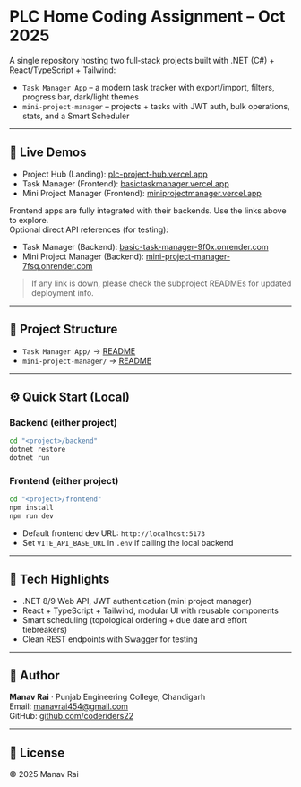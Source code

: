 # PLC Home Coding Assignment – Oct 2025

A single repository hosting two full‑stack projects built with .NET (C#) + React/TypeScript + Tailwind:

- `Task Manager App` – a modern task tracker with export/import, filters, progress bar, dark/light themes
- `mini-project-manager` – projects + tasks with JWT auth, bulk operations, stats, and a Smart Scheduler

---

## 🔗 Live Demos 

- Project Hub (Landing): [plc-project-hub.vercel.app](https://plc-project-hub.vercel.app/)
- Task Manager (Frontend): [basictaskmanager.vercel.app](https://basictaskmanager.vercel.app/)
- Mini Project Manager (Frontend): [miniprojectmanager.vercel.app](https://miniprojectmanager.vercel.app/)

Frontend apps are fully integrated with their backends. Use the links above to explore.  
Optional direct API references (for testing): 
- Task Manager (Backend): [basic-task-manager-9f0x.onrender.com](https://basic-task-manager-9f0x.onrender.com)
- Mini Project Manager (Backend): [mini-project-manager-7fsq.onrender.com](https://mini-project-manager-7fsq.onrender.com)

> If any link is down, please check the subproject READMEs for updated deployment info.

---

## 📁 Project Structure

- `Task Manager App/` → [README](https://github.com/coderiders22/PLC-Home-Coding-assignment-Oct-2025/tree/main/Task%20Manager%20App)
- `mini-project-manager/` → [README](https://github.com/coderiders22/PLC-Home-Coding-assignment-Oct-2025/tree/main/mini-project-manager)

---

## ⚙️ Quick Start (Local)

### Backend (either project)
```bash
cd "<project>/backend"
dotnet restore
dotnet run
```

### Frontend (either project)
```bash
cd "<project>/frontend"
npm install
npm run dev
```

- Default frontend dev URL: `http://localhost:5173`
- Set `VITE_API_BASE_URL` in `.env` if calling the local backend

---

## 🧱 Tech Highlights

- .NET 8/9 Web API, JWT authentication (mini project manager)
- React + TypeScript + Tailwind, modular UI with reusable components
- Smart scheduling (topological ordering + due date and effort tiebreakers)
- Clean REST endpoints with Swagger for testing

---

## 👤 Author

**Manav Rai** · Punjab Engineering College, Chandigarh  
Email: [manavrai454@gmail.com](mailto:manavrai454@gmail.com)  
GitHub: [github.com/coderiders22](https://github.com/coderiders22)

---

## 📄 License
 © 2025 Manav Rai
